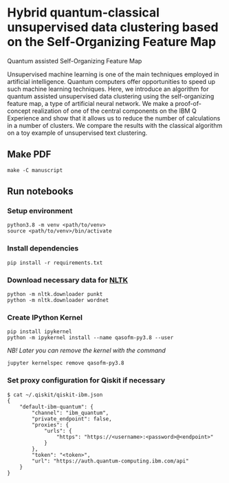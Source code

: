# Hybrid quantum-classical unsupervised data clustering based on the Self-Organizing Feature Map

Quantum assisted Self-Organizing Feature Map

Unsupervised machine learning is one of the main techniques employed in artificial intelligence.
Quantum computers offer opportunities to speed up such machine learning techniques.
Here, we introduce an algorithm for  quantum assisted unsupervised data clustering using the self-organizing feature map, a type of artificial neural network.
We make a proof-of-concept realization of one of the central components on the IBM Q Experience
and show that it allows us to reduce the number of calculations in a number of clusters.
We compare the results with the classical algorithm on a toy example of unsupervised text clustering.

## Make PDF 

```
make -C manuscript
```

## Run notebooks

### Setup environment

```shell
python3.8 -m venv <path/to/venv>
source <path/to/venv>/bin/activate
```


### Install dependencies

```shell
pip install -r requirements.txt
```


### Download necessary data for [NLTK](https://www.nltk.org/install.html) 

```shell
python -m nltk.downloader punkt 
python -m nltk.downloader wordnet
```


### Create IPython Kernel

```shell
pip install ipykernel
python -m ipykernel install --name qasofm-py3.8 --user
```

*NB! Later you can remove the kernel with the command*
```shell
jupyter kernelspec remove qasofm-py3.8
```

### Set proxy configuration for Qiskit if necessary

```shell
$ cat ~/.qiskit/qiskit-ibm.json
{
    "default-ibm-quantum": {
        "channel": "ibm_quantum",
        "private_endpoint": false,
        "proxies": {
            "urls": {
                "https": "https://<username>:<password>@<endpoint>"
            }
        },
        "token": "<token>",
        "url": "https://auth.quantum-computing.ibm.com/api"
    }
}
```
